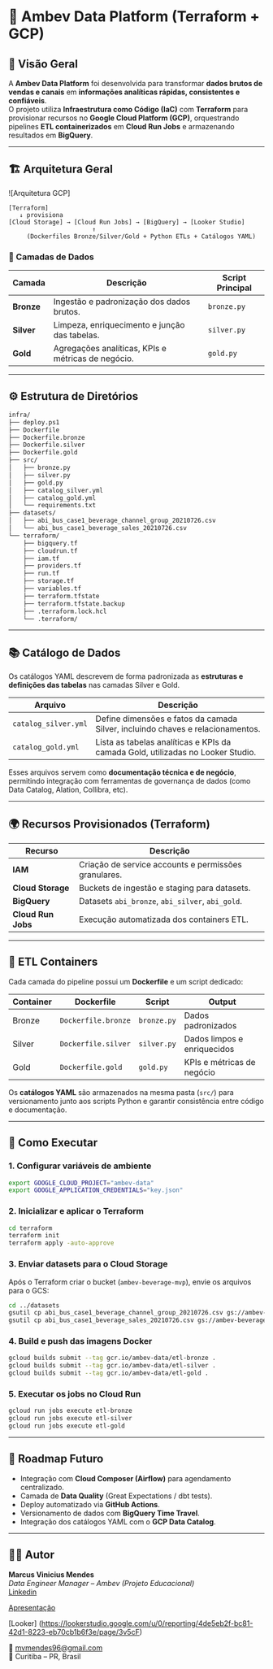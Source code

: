 # 🍺 Ambev Data Platform (Terraform + GCP)

## 🚀 Visão Geral
A **Ambev Data Platform** foi desenvolvida para transformar **dados brutos de vendas e canais** em **informações analíticas rápidas, consistentes e confiáveis**.  
O projeto utiliza **Infraestrutura como Código (IaC)** com **Terraform** para provisionar recursos no **Google Cloud Platform (GCP)**, orquestrando pipelines **ETL containerizados** em **Cloud Run Jobs** e armazenando resultados em **BigQuery**.

---

## 🏗️ Arquitetura Geral

![Arquitetura GCP]

```text
[Terraform]
   ↓ provisiona
[Cloud Storage] → [Cloud Run Jobs] → [BigQuery] → [Looker Studio]
                       ↑
     (Dockerfiles Bronze/Silver/Gold + Python ETLs + Catálogos YAML)
```

### 🔹 Camadas de Dados

| Camada | Descrição | Script Principal |
|--------|------------|------------------|
| **Bronze** | Ingestão e padronização dos dados brutos. | `bronze.py` |
| **Silver** | Limpeza, enriquecimento e junção das tabelas. | `silver.py` |
| **Gold** | Agregações analíticas, KPIs e métricas de negócio. | `gold.py` |

---

## ⚙️ Estrutura de Diretórios

```bash
infra/
├── deploy.ps1
├── Dockerfile
├── Dockerfile.bronze
├── Dockerfile.silver
├── Dockerfile.gold
├── src/
│   ├── bronze.py
│   ├── silver.py
│   ├── gold.py
│   ├── catalog_silver.yml
│   ├── catalog_gold.yml
│   └── requirements.txt
├── datasets/
│   ├── abi_bus_case1_beverage_channel_group_20210726.csv
│   └── abi_bus_case1_beverage_sales_20210726.csv
└── terraform/
    ├── bigquery.tf
    ├── cloudrun.tf
    ├── iam.tf
    ├── providers.tf
    ├── run.tf
    ├── storage.tf
    ├── variables.tf
    ├── terraform.tfstate
    ├── terraform.tfstate.backup
    ├── .terraform.lock.hcl
    └── .terraform/
```

---

## 📚 Catálogo de Dados

Os catálogos YAML descrevem de forma padronizada as **estruturas e definições das tabelas** nas camadas Silver e Gold.

| Arquivo | Descrição |
|----------|------------|
| `catalog_silver.yml` | Define dimensões e fatos da camada Silver, incluindo chaves e relacionamentos. |
| `catalog_gold.yml` | Lista as tabelas analíticas e KPIs da camada Gold, utilizadas no Looker Studio. |

Esses arquivos servem como **documentação técnica e de negócio**, permitindo integração com ferramentas de governança de dados (como Data Catalog, Alation, Collibra, etc).

---

## 🌍 Recursos Provisionados (Terraform)

| Recurso | Descrição |
|----------|------------|
| **IAM** | Criação de service accounts e permissões granulares. |
| **Cloud Storage** | Buckets de ingestão e staging para datasets. |
| **BigQuery** | Datasets `abi_bronze`, `abi_silver`, `abi_gold`. |
| **Cloud Run Jobs** | Execução automatizada dos containers ETL. |

---

## 🧩 ETL Containers

Cada camada do pipeline possui um **Dockerfile** e um script dedicado:

| Container | Dockerfile | Script | Output |
|------------|-------------|---------|---------|
| Bronze | `Dockerfile.bronze` | `bronze.py` | Dados padronizados |
| Silver | `Dockerfile.silver` | `silver.py` | Dados limpos e enriquecidos |
| Gold | `Dockerfile.gold` | `gold.py` | KPIs e métricas de negócio |

Os **catálogos YAML** são armazenados na mesma pasta (`src/`) para versionamento junto aos scripts Python e garantir consistência entre código e documentação.

---

## 🚀 Como Executar

### 1. Configurar variáveis de ambiente
```bash
export GOOGLE_CLOUD_PROJECT="ambev-data"
export GOOGLE_APPLICATION_CREDENTIALS="key.json"
```

### 2. Inicializar e aplicar o Terraform
```bash
cd terraform
terraform init
terraform apply -auto-approve
```

### 3. Enviar datasets para o Cloud Storage
Após o Terraform criar o bucket (`ambev-beverage-mvp`), envie os arquivos para o GCS:

```bash
cd ../datasets
gsutil cp abi_bus_case1_beverage_channel_group_20210726.csv gs://ambev-beverage-mvp/raw/
gsutil cp abi_bus_case1_beverage_sales_20210726.csv gs://ambev-beverage-mvp/raw/
```

### 4. Build e push das imagens Docker
```bash
gcloud builds submit --tag gcr.io/ambev-data/etl-bronze .
gcloud builds submit --tag gcr.io/ambev-data/etl-silver .
gcloud builds submit --tag gcr.io/ambev-data/etl-gold .
```

### 5. Executar os jobs no Cloud Run
```bash
gcloud run jobs execute etl-bronze
gcloud run jobs execute etl-silver
gcloud run jobs execute etl-gold
```

---

## 🧭 Roadmap Futuro
- Integração com **Cloud Composer (Airflow)** para agendamento centralizado.  
- Camada de **Data Quality** (Great Expectations / dbt tests).  
- Deploy automatizado via **GitHub Actions**.  
- Versionamento de dados com **BigQuery Time Travel**.  
- Integração dos catálogos YAML com o **GCP Data Catalog**.

---

## 👨‍💻 Autor
**Marcus Vinicius Mendes**  
_Data Engineer Manager – Ambev (Projeto Educacional)_  
[Linkedin](https://www.linkedin.com/in/marcus-mendes-328542146/)


[Apresentação](https://docs.google.com/presentation/d/1p1ISb4vnGBLcbU-lpSdGDN-VSlXVLQKHwU9vCY1_KWg/edit?slide=id.g39d1e8344bc_0_38#slide=id.g39d1e8344bc_0_38)

[Looker] (https://lookerstudio.google.com/u/0/reporting/4de5eb2f-bc81-42d1-8223-eb70cb1b6f3e/page/3v5cF)

📧 mvmendes96@gmail.com  
📍 Curitiba – PR, Brasil  
